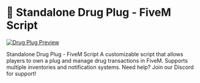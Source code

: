 # 🚀 Standalone Drug Plug - FiveM Script

[![Drug Plug Preview](https://raw.githubusercontent.com/RichPorter59/Rtd_PlugScript/main/Screenshot2025-02-18190517.png)](https://github.com/Richporter59/Rtd_PlugScript/blob/main/Screenshot%202025-02-18%20190517.png?raw=true)

Standalone Drug Plug - FiveM Script
A customizable script that allows players to own a plug and manage drug transactions in FiveM. Supports multiple inventories and notification systems. Need help? Join our Discord for support!
